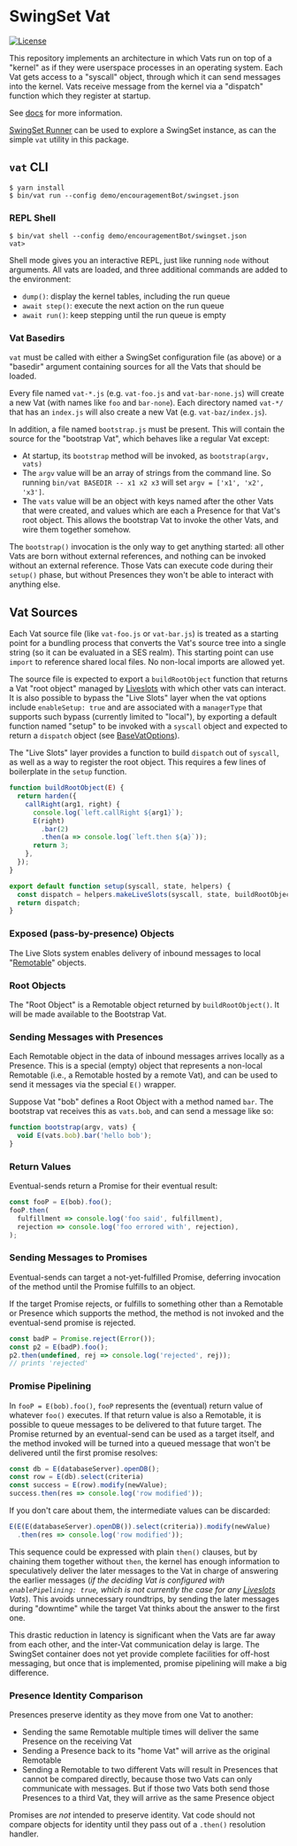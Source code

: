 # SwingSet Vat

[![License][license-image]][license-url]

This repository implements an architecture in which Vats run on top of a
"kernel" as if they were userspace processes in an operating system.
Each Vat gets access to a "syscall" object, through which it can send
messages into the kernel. Vats receive message from the kernel via a
"dispatch" function which they register at startup.

See [docs](./docs) for more information.

[SwingSet Runner](../swingset-runner) can be used to explore a SwingSet
instance, as can the simple `vat` utility in this package.

## `vat` CLI

```console
$ yarn install
$ bin/vat run --config demo/encouragementBot/swingset.json
```

### REPL Shell

```console
$ bin/vat shell --config demo/encouragementBot/swingset.json
vat>
```

Shell mode gives you an interactive REPL, just like running `node` without
arguments. All vats are loaded, and three additional commands are added to
the environment:

* `dump()`: display the kernel tables, including the run queue
* `await step()`: execute the next action on the run queue
* `await run()`: keep stepping until the run queue is empty

### Vat Basedirs

`vat` must be called with either a SwingSet configuration file (as above) or a
"basedir" argument containing sources for all the Vats that should be loaded.

Every file named `vat-*.js` (e.g. `vat-foo.js` and `vat-bar-none.js`) will
create a new Vat (with names like `foo` and `bar-none`). Each directory named
`vat-*/` that has an `index.js` will also create a new Vat (e.g.
`vat-baz/index.js`).

In addition, a file named `bootstrap.js` must be present. This will contain
the source for the "bootstrap Vat", which behaves like a regular Vat except:

* At startup, its `bootstrap` method will be invoked, as `bootstrap(argv, vats)`
* The `argv` value will be an array of strings from the command line. So
  running `bin/vat BASEDIR -- x1 x2 x3` will set `argv = ['x1', 'x2', 'x3']`.
* The `vats` value will be an object with keys named after the other Vats
  that were created, and values which are each a Presence for that Vat's root
  object. This allows the bootstrap Vat to invoke the other Vats, and wire
  them together somehow.

The `bootstrap()` invocation is the only way to get anything started: all
other Vats are born without external references, and nothing can be invoked
without an external reference. Those Vats can execute code during their
`setup()` phase, but without Presences they won't be able to interact with
anything else.

## Vat Sources

Each Vat source file (like `vat-foo.js` or `vat-bar.js`) is treated as a
starting point for a bundling process that converts the Vat's source tree
into a single string (so it can be evaluated in a SES realm). This starting
point can use `import` to reference shared local files. No
non-local imports are allowed yet.

The source file is expected to export a `buildRootObject` function that returns
a Vat "root object" managed by [Liveslots](../swingset-liveslots) with which
other vats can interact. It is also possible to bypass the "Live Slots" layer
when the vat options include `enableSetup: true` and are associated with a
`managerType` that supports such bypass (currently limited to "local"), by
exporting a default function named "setup" to be invoked with a `syscall` object
and expected to return a `dispatch` object (see
[BaseVatOptions](./src/types-external.js)).

The "Live Slots" layer provides a function to build `dispatch` out of
`syscall`, as well as a way to register the root object. This requires a few
lines of boilerplate in the `setup` function.

```js
function buildRootObject(E) {
  return harden({
    callRight(arg1, right) {
      console.log(`left.callRight ${arg1}`);
      E(right)
        .bar(2)
        .then(a => console.log(`left.then ${a}`));
      return 3;
    },
  });
}

export default function setup(syscall, state, helpers) {
  const dispatch = helpers.makeLiveSlots(syscall, state, buildRootObject, helpers.vatID);
  return dispatch;
}
```

### Exposed (pass-by-presence) Objects

The Live Slots system enables delivery of inbound messages to local
"[Remotable](https://docs.agoric.com/guides/js-programming/far#pass-styles-and-harden)"
objects.

### Root Objects

The "Root Object" is a Remotable object returned by `buildRootObject()`. It
will be made available to the Bootstrap Vat.

### Sending Messages with Presences

Each Remotable object in the data of inbound messages arrives locally as a
Presence. This is a special (empty) object that represents a non-local
Remotable (i.e., a Remotable hosted by a remote Vat), and can be used to send it
messages via the special `E()` wrapper.

Suppose Vat "bob" defines a Root Object with a method named `bar`. The
bootstrap vat receives this as `vats.bob`, and can send a message like so:

```js
function bootstrap(argv, vats) {
  void E(vats.bob).bar('hello bob');
}
```

### Return Values

Eventual-sends return a Promise for their eventual result:

```js
const fooP = E(bob).foo();
fooP.then(
  fulfillment => console.log('foo said', fulfillment),
  rejection => console.log('foo errored with', rejection),
);
```

### Sending Messages to Promises

Eventual-sends can target a not-yet-fulfilled Promise, deferring invocation of
the method until the Promise fulfills to an object.

If the target Promise rejects, or fulfills to something other than a Remotable
or Presence which supports the method, the method is not invoked and the
eventual-send promise is rejected.

```js
const badP = Promise.reject(Error());
const p2 = E(badP).foo();
p2.then(undefined, rej => console.log('rejected', rej));
// prints 'rejected'
```

### Promise Pipelining

In `fooP = E(bob).foo()`, `fooP` represents the (eventual) return value of
whatever `foo()` executes. If that return value is also a Remotable, it
is possible to queue messages to be delivered to that future target. The
Promise returned by an eventual-send can be used as a target itself, and
the method invoked will be turned into a queued message that won't be
delivered until the first promise resolves:

```js
const db = E(databaseServer).openDB();
const row = E(db).select(criteria)
const success = E(row).modify(newValue);
success.then(res => console.log('row modified'));
```

If you don't care about them, the intermediate values can be discarded:

```js
E(E(E(databaseServer).openDB()).select(criteria)).modify(newValue)
  .then(res => console.log('row modified'));
```

This sequence could be expressed with plain `then()` clauses, but by chaining
them together without `then`, the kernel has enough information to
speculatively deliver the later messages to the Vat in charge of answering
the earlier messages (_if the deciding Vat is configured with
`enablePipelining: true`, which is not currently the case for any
[Liveslots](../swingset-liveslots) Vats_). This avoids unnecessary roundtrips,
by sending the later messages during "downtime" while the target Vat thinks
about the answer to the first one.

This drastic reduction in latency is significant when the Vats are far away
from each other, and the inter-Vat communication delay is large. The SwingSet
container does not yet provide complete facilities for off-host messaging,
but once that is implemented, promise pipelining will make a big difference.

### Presence Identity Comparison

Presences preserve identity as they move from one Vat to another:

* Sending the same Remotable multiple times will deliver the same Presence on
  the receiving Vat
* Sending a Presence back to its "home Vat" will arrive as the original
  Remotable
* Sending a Remotable to two different Vats will result in Presences
  that cannot be compared directly, because those two Vats can only
  communicate with messages. But if those two Vats both send those Presences
  to a third Vat, they will arrive as the same Presence object

Promises are *not* intended to preserve identity. Vat code should not compare
objects for identity until they pass out of a `.then()` resolution handler.

[license-image]: https://img.shields.io/badge/License-Apache%202.0-blue.svg
[license-url]: LICENSE
